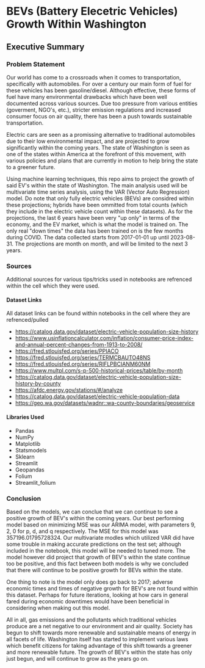 # BEVs (Battery Elecetric Vehicles) Growth Within Washington

## Executive Summary
### Problem Statement
Our world has come to a crossroads when it comes to transportation, specifically with automobiles. For over a century our main form of fuel for these vehicles has been gasoline/diesel. Although effective, these forms of fuel have many environmental drawbacks which have been well documented across various sources. Due too pressure from various entities (goverment, NGO's, etc.), stricter emission regulations and increased consumer focus on air quality, there has been a push towards sustainable transportation. 

Electric cars are seen as a promissing alternative to traditional automobiles due to their low environmental impact, and are projected to grow significantly within the coming years. The state of Washington is seen as one of the states within America at the forefront of this movement, with various policies and plans that are currently in motion to help bring the state to a greener future.

Using machine learning techniques, this repo aims to project the growth of said EV's within the state of Washington. The main analysis used will be multivariate time series analysis, using the VAR (Vector Auto Regression) model. Do note that only fully electric vehicles (BEVs) are considred within these projections; hybrids have been ommitted from total counts (which they include in the electric vehicle count within these datasets). As for the projections, the last 6 years have been very "up only" in terms of the economy, and the EV market, which is what the model is trained on. The only real "down times" the data has been trained on is the few months during COVID. The data collected starts from 2017-01-01 up until 2023-08-31. The projections are month on month, and will be limited to the next 3 years. 


### Sources
Additional sources for various tips/tricks used in notebooks are refrenced within the cell which they were used.
#### Dataset Links
All dataset links can be found within notebooks in the cell where they are refrenced/pulled
- https://catalog.data.gov/dataset/electric-vehicle-population-size-history
- https://www.usinflationcalculator.com/inflation/consumer-price-index-and-annual-percent-changes-from-1913-to-2008/
- https://fred.stlouisfed.org/series/PPIACO
- https://fred.stlouisfed.org/series/TERMCBAUTO48NS
- https://fred.stlouisfed.org/series/RIFLPBCIANM60NM
- https://www.multpl.com/s-p-500-historical-prices/table/by-month
- https://catalog.data.gov/dataset/electric-vehicle-population-size-history-by-county
- https://afdc.energy.gov/stations/#/analyze
- https://catalog.data.gov/dataset/electric-vehicle-population-data
- https://geo.wa.gov/datasets/wadnr::wa-county-boundaries/geoservice

#### Libraries Used
- Pandas
- NumPy
- Matplotlib
- Statsmodels
- Sklearn
- Streamlit
- Geopandas
- Folium
- Streamlit_folium

### Conclusion
Based on the models, we can conclue that we can continue to see a positive growth of BEV's within the coming years. Our best performing model based on minimizing MSE was our ARIMA model, with parameters 9, 2, 0 for p, d, and q respectively. The MSE for this model was 357196.01795728324. Our multivariate modles which utilized VAR did have some trouble in making accurate predictions on the test set; although included in the notebook, this model will be needed to tuned more. The model however did project that growth of BEV's within the state continue too be positive, and this fact between both models is why we concluded that there will continue to be positive growth for BEVs within the state.

One thing to note is the model only does go back to 2017; adverse economic times and times of negative growth for BEV's are not found within this dataset. Perhaps for future iterations, looking at how cars in general fared during economic downtimes would have been beneficial in considering when making out this model. 

All in all, gas emissions and the pollutants which traditional vehicles produce are a net negative to our environment and air quality. Society has begun to shift towards more renewable and sustainable means of energy in all facets of life. Washington itself has started to implement various laws which benefit citizens for taking advantage of this shift towards a greener and more renewable future. The growth of BEV's within the state has only just begun, and will continue to grow as the years go on. 
